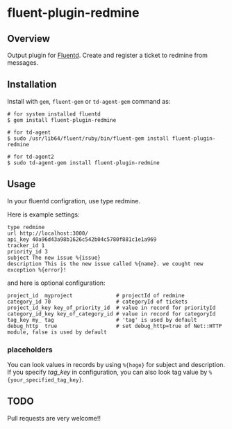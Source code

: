 # fluent-plugin-redmine

## Overview

Output plugin for [Fluentd](http://fluentd.org). Create and register a ticket to redmine from messages.

## Installation

Install with `gem`, `fluent-gem` or `td-agent-gem` command as:

```
# for system installed fluentd
$ gem install fluent-plugin-redmine

# for td-agent
$ sudo /usr/lib64/fluent/ruby/bin/fluent-gem install fluent-plugin-redmine

# for td-agent2
$ sudo td-agent-gem install fluent-plugin-redmine
```

## Usage

In your fluentd configration, use type redmine. 

Here is example settings:

    type redmine
    url http://localhost:3000/
    api_key 40a96d43a98b1626c542b04c5780f881c1e1a969
    tracker_id 1
    priority_id 3
    subject The new issue %{issue}
    description This is the new issue called %{name}. we cought new exception %{error}!


and here is optional configuration:

    project_id  myproject              # projectId of redmine
    category_id 70                     # categoryId of tickets
    project_id_key key_of_priority_id  # value in record for priorityId
    category_id_key key_of_category_id # value in record for categoryId
    tag_key my_ tag                    # 'tag' is used by default
    debug_http  true                   # set debug_http=true of Net::HTTP module, false is used by default


### placeholders

You can look values in records by using `%{hoge}` for subject and description. If you specify *tag_key* in configuration, you can also look tag value by `%{your_specified_tag_key}`.

## TODO

Pull requests are very welcome!!
